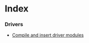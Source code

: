 # Index
### Drivers
- [Compile and insert driver modules](../notes/compile-and-insert-driver-modules.md)

